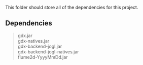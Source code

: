 This folder should store all of the dependencies for this project.

Dependencies
------------------------

> gdx.jar  
> gdx-natives.jar  
> gdx-backend-jogl.jar  
> gdx-backend-jogl-natives.jar  
> flume2d-YyyyMmDd.jar  
